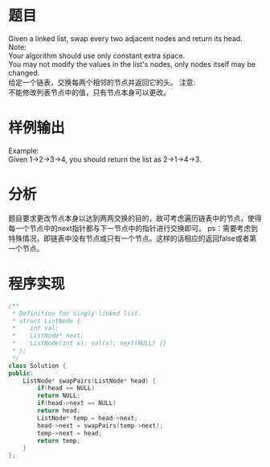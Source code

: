 # 题目
Given a linked list, swap every two adjacent nodes and return its head.\
Note:\
Your algorithm should use only constant extra space.\
You may not modify the values in the list's nodes, only nodes itself may be changed.\
给定一个链表，交换每两个相邻的节点并返回它的头。
注意:\
不能修改列表节点中的值，只有节点本身可以更改。
# 样例输出
Example:\
Given 1->2->3->4, you should return the list as 2->1->4->3.
# 分析
题目要求更改节点本身以达到两两交换的目的，故可考虑遍历链表中的节点，使得每一个节点中的next指针都与下一节点中的指针进行交换即可。
ps：需要考虑到特殊情况，即链表中没有节点或只有一个节点。这样的话相应的返回false或者第一个节点。
# 程序实现
```cpp
/**
 * Definition for singly-linked list.
 * struct ListNode {
 *    int val;
 *    ListNode* next;
 *    ListNode(int x): val(x), next(NULL) {}
 * };
 */
class Solution {
public:
    ListNode* swapPairs(ListNode* head) {
        if(head == NULL) 
        return NULL;
        if(head->next == NULL) 
        return head;
        ListNode* temp = head->next;
        head->next = swapPairs(temp->next);
        temp->next = head;
        return temp;
    }
};
